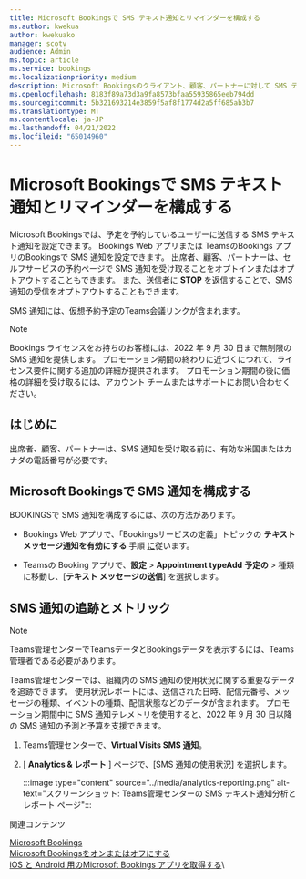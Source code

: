 ```yaml
---
title: Microsoft Bookingsで SMS テキスト通知とリマインダーを構成する
ms.author: kwekua
author: kwekuako
manager: scotv
audience: Admin
ms.topic: article
ms.service: bookings
ms.localizationpriority: medium
description: Microsoft Bookingsのクライアント、顧客、パートナーに対して SMS テキスト通知を構成する方法について説明します。
ms.openlocfilehash: 8183f89a73d3a9fa8573bfaa55935865eeb794dd
ms.sourcegitcommit: 5b321693214e3859f5af8f1774d2a5ff685ab3b7
ms.translationtype: MT
ms.contentlocale: ja-JP
ms.lasthandoff: 04/21/2022
ms.locfileid: "65014960"
---
```

# <a name="configure-sms-text-notifications-and-reminders-in-microsoft-bookings"></a>Microsoft Bookingsで SMS テキスト通知とリマインダーを構成する

Microsoft Bookingsでは、予定を予約しているユーザーに送信する SMS テキスト通知を設定できます。 Bookings Web アプリまたは TeamsのBookings アプリのBookingsで SMS 通知を設定できます。 出席者、顧客、パートナーは、セルフサービスの予約ページで SMS 通知を受け取ることをオプトインまたはオプトアウトすることもできます。 また、送信者に **STOP** を返信することで、SMS 通知の受信をオプトアウトすることもできます。

SMS 通知には、仮想予約予定のTeams会議リンクが含まれます。

> [!Note]
> Bookings ライセンスをお持ちのお客様には、2022 年 9 月 30 日まで無制限の SMS 通知を提供します。 プロモーション期間の終わりに近づくにつれて、ライセンス要件に関する追加の詳細が提供されます。 プロモーション期間の後に価格の詳細を受け取るには、アカウント チームまたはサポートにお問い合わせください。

## <a name="before-you-begin"></a>はじめに

出席者、顧客、パートナーは、SMS 通知を受け取る前に、有効な米国またはカナダの電話番号が必要です。

## <a name="configure-sms-notification-in-microsoft-bookings"></a>Microsoft Bookingsで SMS 通知を構成する

BOOKINGSで SMS 通知を構成するには、次の方法があります。

- Bookings Web アプリで、「Bookingsサービスの定義」トピックの **テキスト メッセージ通知を有効にする** 手順 [に](define-service-offerings.md)従います。

- Teamsの Booking アプリで、**設定** > **Appointment typeAdd** **予定の** > 種類に移動し、[**テキスト メッセージの送信**] を選択します。

## <a name="tracking-and-metrics-for-sms-notifications"></a>SMS 通知の追跡とメトリック

> [!NOTE]
> Teams管理センターでTeamsデータとBookingsデータを表示するには、Teams管理者である必要があります。

Teams管理センターでは、組織内の SMS 通知の使用状況に関する重要なデータを追跡できます。 使用状況レポートには、送信された日時、配信元番号、メッセージの種類、イベントの種類、配信状態などのデータが含まれます。 プロモーション期間中に SMS 通知テレメトリを使用すると、2022 年 9 月 30 日以降の SMS 通知の予測と予算を支援できます。

1. Teams管理センターで、**Virtual Visits SMS 通知**。

2. [ **Analytics & レポート** ] ページで、[SMS 通知の使用状況] を選択します。

    :::image type="content" source="../media/analytics-reporting.png" alt-text="スクリーンショット: Teams管理センターの SMS テキスト通知分析とレポート ページ":::

関連コンテンツ

[Microsoft Bookings](bookings-overview.md)\
[Microsoft Bookingsをオンまたはオフにする](turn-bookings-on-or-off.md)\
[iOS と Android 用のMicrosoft Bookings アプリを取得する](get-bookings-app.md)\
